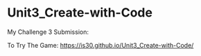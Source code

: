 # Unit3_Create-with-Code
My Challenge 3 Submission:

To Try The Game: https://is30.github.io/Unit3_Create-with-Code/
